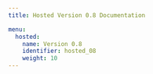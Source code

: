 ```yaml
---
title: Hosted Version 0.8 Documentation

menu:
  hosted:
    name: Version 0.8
    identifier: hosted_08
    weight: 10
---
```

